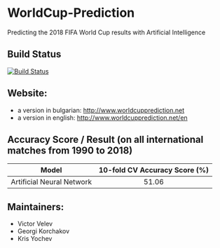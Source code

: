 # WorldCup-Prediction
Predicting the 2018 FIFA World Cup results with Artificial Intelligence

## Build Status
[![Build Status](https://travis-ci.org/VIVelev/WorldCup-Prediction.svg?branch=master)](https://travis-ci.org/VIVelev/WorldCup-Prediction)

## Website:
- a version in bulgarian: http://www.worldcupprediction.net
- a version in english: http://www.worldcupprediction.net/en

## Accuracy Score / Result (on all international matches from 1990 to 2018)

|           Model          |10-fold CV Accuracy Score (%)|
|:------------------------:|:---------------------------:|
|Artificial Neural Network |51.06|

## Maintainers:
- Victor Velev
- Georgi Korchakov
- Kris Yochev
